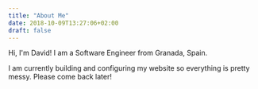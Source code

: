 ```yaml
---
title: "About Me"
date: 2018-10-09T13:27:06+02:00
draft: false
---
```


Hi, I'm David! I am a Software Engineer from Granada, Spain.

I am currently building and configuring my website so everything is pretty messy. Please come back later!
